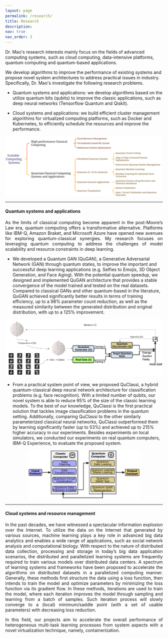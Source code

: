 ```yaml
---
layout: page
permalink: /research/
title: Research
description:
nav: true
nav_order: 3
---
```


Dr. Mao's research interests mainly focus on the fields of advanced computing systems, such as cloud computing, data-intensive platforms, quantum computing and quantum-based applications.

We develop algorithms to improve the performance of existing systems and propose novel system architectures to address practical issues in industry. Specifically,
Dr. Mao's investigate the following research problems.

- Quantum systems and applications: we develop algorithms based on the utilize quantum bits (qubits) to improve  the classic applications, such as deep neural networks (Tensorflow Quantum and Qiskit).

- Cloud systems and applications: we build efficient cluster management algorithms for virtualized computing platforms, such as Docker and Kubernetes, to efficiently schedule the resources and improve the performance.


<p></p>
 <img src="/assets/img/research-overview.png" style="width:500px;">
<p></p>


----

#### Quantum systems and applications

<div align="justify">
As the limits of classical computing become apparent in the post-Moore’s Law era, quantum computing offers a transformative alternative. Platforms like IBM-Q, Amazon Braket, and Microsoft Azure have opened new avenues for exploring quantum-classical synergies. My research focuses on leveraging quantum computing to address the challenges of model scalability and resource constraints in deep learning.  
</div>

- We developed a Quantum GAN (QuGAN), a Generative Adversarial Network (GAN) through quantum states, to improve the important and successful deep learning applications (e.g. Selfies to Emojis, 3D Object Generation, and Face Aging). With the potential quantum speedup, we designed and implemented QuGAN architecture that provides a stable convergence of the model trained and tested on the real datasets. Compared to classical GANs and other quantum-based in the literature,  QuGAN achieved significantly better results in terms of training efficiency, up to a 98% parameter count reduction,  as well as the measured similarity between the generated distribution and original distribution, with up to a 125% improvement.

<p style="text-align:center;">
<img src="/assets/img/QuGAN.jpg" alt="New Icon" style="width:550px">
</p>

- From a practical system point of view,  we proposed QuClassi, a hybrid quantum-classical deep neural network architecture for classification problems (e.g. face recognition). With a limited number of qubits, our novel system is able to reduce 95% of the size of the classic learning models. To the best of our knowledge, QuClassi is the first practical solution that tackles image classification problems in the quantum setting. Additionally, comparing QuClassi to the other similarly parameterized classical neural networks, QuClassi outperformed them by learning significantly faster (up to 53%) and achieved up to 215% higher accuracy in our experiments. Besides experiments on local simulators, we conducted our experiments on real quantum computers, IBM-Q Experience, to evaluate the proposed system.

<p style="text-align:center;">
<img src="/assets/img/quclassi.png" alt="New Icon" style="width:360px">
</p>


---

#### Cloud systems and resource management

<div align="justify">
In the past decades, we have witnessed a spectacular information explosion over
the Internet. To utilize the data on the Internet that generated by various sources, machine learning plays a key role in
advanced big data analytics and enables a wide range of applications, such as social network analysis and computational
biology. With respect to the nature of distributed data collection, processing and storage in today’s big data application
scenarios, the distributed and parallelized learning systems are frequently required to train various models over distributed
data centers. A spectrum of learning systems and frameworks have been proposed to accelerate the algorithms on distributed datasets in a parallelized computing manner. Generally, these methods first structure the data using a loss function,
then intends to train the model and optimize parameters by minimizing the loss function via its gradient flow. In these
methods, iterations are used to train the model, where each iteration improves the model through sampling and learning
from a batch of samples. Such iteration process will slowly converge to a (local) minimum/saddle point (with a set of
usable parameters) with decreasing loss reduction.

In this field, our projects aim to accelerate the overall performance of heterogeneous multi-task learning processes from system aspects with a novel virtualization technique, namely, containerization.
</div>
